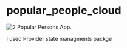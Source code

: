 # popular_people_cloud
![2](https://user-images.githubusercontent.com/62033008/169672129-dd5e6907-3f85-41b8-9520-29d17b2ea7a5.jpeg)
Popular Persons App.

I used Provider state managments packge

